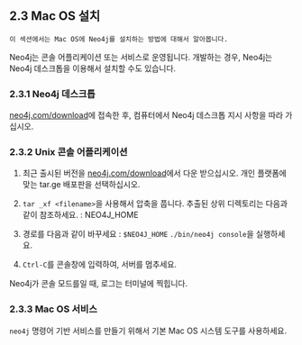 
## 2.3 Mac OS 설치

```
이 섹션에서는 Mac OS에 Neo4j를 설치하는 방법에 대해서 알아봅니다.  
```

Neo4j는 콘솔 어플리케이션 또는 서비스로 운영됩니다. 
개발하는 경우, Neo4j는 Neo4j 데스크톱을 이용해서 설치할 수도 있습니다.

### 2.3.1 Neo4j 데스크톱

[neo4j.com/download](https://neo4j.com/download)에 접속한 후, 컴퓨터에서 Neo4j 데스크톱 지시 사항을 따라 가십시오.

### 2.3.2 Unix 콘솔 어플리케이션

  1. 최근 출시된 버전을 [neo4j.com/download](https://neo4j.com/download)에서 다운 받으십시오.
    개인 플랫폼에 맞는 tar.ge 배포판을 선택하십시오.

  2. ```tar _xf <filename>```을 사용해서 압축을 풉니다.
     추출된 상위 디렉토리는 다음과 같이 참조하세요. : NEO4J_HOME 

  3. 경로를 다음과 같이 바꾸세요 : ```$NEO4J_HOME```
      ```./bin/neo4j console```을 실행하세요.

  4. ```Ctrl-C```를 콘솔창에 입력하여, 서버를 멈추세요.

Neo4j가 콘솔 모드를일 때, 로그는 터미널에 찍힙니다. 

### 2.3.3 Mac OS 서비스

```neo4j``` 명령어 기반 서비스를 만들기 위해서 기본 Mac OS 시스템 도구를 사용하세요.

